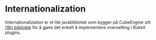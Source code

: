 Internationalization
====================

Internationalization er et lite javabibliotek som bygger på CubeEngine sitt [i18n bibliotek](https://github.com/CubeEngine/I18n) for å gjøre det enkelt å implementere oversetting i Bukkit plugins.

